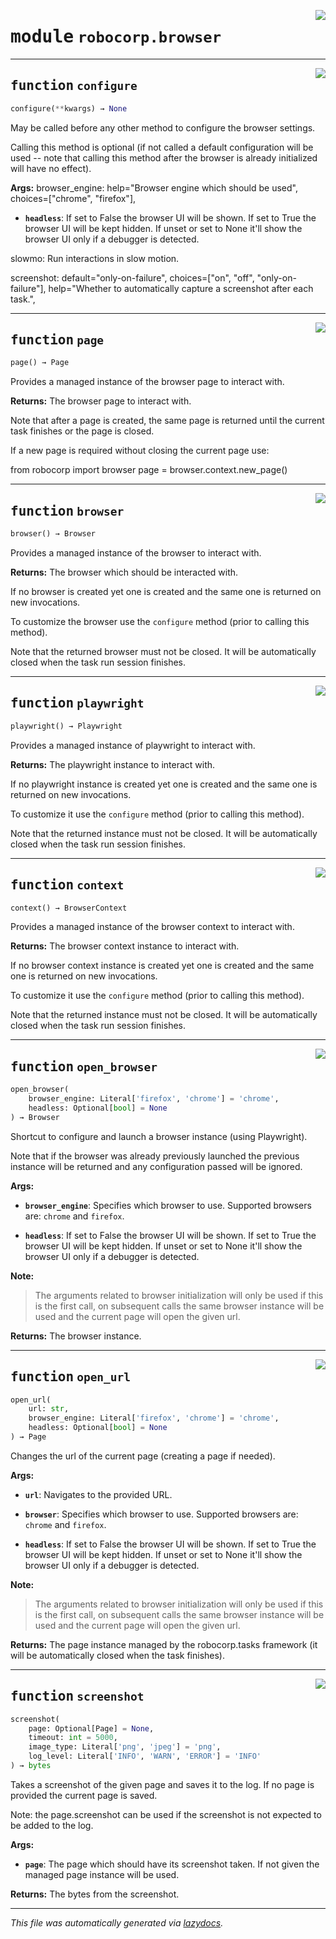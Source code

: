<!-- markdownlint-disable -->

<a href="..\..\browser\src\robocorp\browser\__init__.py#L0"><img align="right" style="float:right;" src="https://img.shields.io/badge/-source-cccccc?style=flat-square" /></a>

# <kbd>module</kbd> `robocorp.browser`





---

<a href="..\..\browser\src\robocorp\browser\__init__.py#L12"><img align="right" style="float:right;" src="https://img.shields.io/badge/-source-cccccc?style=flat-square" /></a>

## <kbd>function</kbd> `configure`

```python
configure(**kwargs) → None
```

May be called before any other method to configure the browser settings. 

Calling this method is optional (if not called a default configuration will be used -- note that calling this method after the browser is already initialized will have no effect). 



**Args:**
  browser_engine:  help="Browser engine which should be used",  choices=["chrome", "firefox"], 


 - <b>`headless`</b>:  If set to False the browser UI will be shown. If set to True  the browser UI will be kept hidden. If unset or set to None it'll  show the browser UI only if a debugger is detected. 

slowmo:  Run interactions in slow motion. 

screenshot:  default="only-on-failure",  choices=["on", "off", "only-on-failure"],  help="Whether to automatically capture a screenshot after each task.", 


---

<a href="..\..\browser\src\robocorp\browser\__init__.py#L47"><img align="right" style="float:right;" src="https://img.shields.io/badge/-source-cccccc?style=flat-square" /></a>

## <kbd>function</kbd> `page`

```python
page() → Page
```

Provides a managed instance of the browser page to interact with. 



**Returns:**
  The browser page to interact with. 

 Note that after a page is created, the same page is returned until the  current task finishes or the page is closed. 

 If a new page is required without closing the current page use: 

 from robocorp import browser  page = browser.context.new_page() 


---

<a href="..\..\browser\src\robocorp\browser\__init__.py#L67"><img align="right" style="float:right;" src="https://img.shields.io/badge/-source-cccccc?style=flat-square" /></a>

## <kbd>function</kbd> `browser`

```python
browser() → Browser
```

Provides a managed instance of the browser to interact with. 



**Returns:**
  The browser which should be interacted with. 

 If no browser is created yet one is created and the same one  is returned on new invocations. 

 To customize the browser use the `configure` method (prior  to calling this method). 

 Note that the returned browser must not be closed. It will be  automatically closed when the task run session finishes. 


---

<a href="..\..\browser\src\robocorp\browser\__init__.py#L88"><img align="right" style="float:right;" src="https://img.shields.io/badge/-source-cccccc?style=flat-square" /></a>

## <kbd>function</kbd> `playwright`

```python
playwright() → Playwright
```

Provides a managed instance of playwright to interact with. 



**Returns:**
  The playwright instance to interact with. 

 If no playwright instance is created yet one is created and the same one  is returned on new invocations. 

 To customize it use the `configure` method (prior  to calling this method). 

 Note that the returned instance must not be closed. It will be  automatically closed when the task run session finishes. 


---

<a href="..\..\browser\src\robocorp\browser\__init__.py#L109"><img align="right" style="float:right;" src="https://img.shields.io/badge/-source-cccccc?style=flat-square" /></a>

## <kbd>function</kbd> `context`

```python
context() → BrowserContext
```

Provides a managed instance of the browser context to interact with. 



**Returns:**
  The browser context instance to interact with. 

 If no browser context instance is created yet one is created and the  same one is returned on new invocations. 

 To customize it use the `configure` method (prior  to calling this method). 

 Note that the returned instance must not be closed. It will be  automatically closed when the task run session finishes. 


---

<a href="..\..\browser\src\robocorp\browser\__init__.py#L130"><img align="right" style="float:right;" src="https://img.shields.io/badge/-source-cccccc?style=flat-square" /></a>

## <kbd>function</kbd> `open_browser`

```python
open_browser(
    browser_engine: Literal['firefox', 'chrome'] = 'chrome',
    headless: Optional[bool] = None
) → Browser
```

Shortcut to configure and launch a browser instance (using Playwright). 

Note that if the browser was already previously launched the previous instance will be returned and any configuration passed will be ignored. 



**Args:**
 
 - <b>`browser_engine`</b>:  Specifies which browser to use. Supported browsers are:  ``chrome`` and ``firefox``. 


 - <b>`headless`</b>:  If set to False the browser UI will be shown. If set to True  the browser UI will be kept hidden. If unset or set to None it'll  show the browser UI only if a debugger is detected. 



**Note:**

> The arguments related to browser initialization will only be used if this is the first call, on subsequent calls the same browser instance will be used and the current page will open the given url. 
>

**Returns:**
 The browser instance. 


---

<a href="..\..\browser\src\robocorp\browser\__init__.py#L159"><img align="right" style="float:right;" src="https://img.shields.io/badge/-source-cccccc?style=flat-square" /></a>

## <kbd>function</kbd> `open_url`

```python
open_url(
    url: str,
    browser_engine: Literal['firefox', 'chrome'] = 'chrome',
    headless: Optional[bool] = None
) → Page
```

Changes the url of the current page (creating a page if needed). 



**Args:**
 
 - <b>`url`</b>:  Navigates to the provided URL. 


 - <b>`browser`</b>:  Specifies which browser to use. Supported browsers are:  ``chrome`` and ``firefox``. 


 - <b>`headless`</b>:  If set to False the browser UI will be shown. If set to True  the browser UI will be kept hidden. If unset or set to None it'll  show the browser UI only if a debugger is detected. 



**Note:**

> The arguments related to browser initialization will only be used if this is the first call, on subsequent calls the same browser instance will be used and the current page will open the given url. 
>

**Returns:**
 The page instance managed by the robocorp.tasks framework (it will be automatically closed when the task finishes). 


---

<a href="..\..\browser\src\robocorp\browser\__init__.py#L192"><img align="right" style="float:right;" src="https://img.shields.io/badge/-source-cccccc?style=flat-square" /></a>

## <kbd>function</kbd> `screenshot`

```python
screenshot(
    page: Optional[Page] = None,
    timeout: int = 5000,
    image_type: Literal['png', 'jpeg'] = 'png',
    log_level: Literal['INFO', 'WARN', 'ERROR'] = 'INFO'
) → bytes
```

Takes a screenshot of the given page and saves it to the log. If no page is provided the current page is saved. 

Note: the page.screenshot can be used if the screenshot is not expected to be added to the log. 



**Args:**
 
 - <b>`page`</b>:  The page which should have its screenshot taken. If not given the managed page instance will be used. 



**Returns:**
 The bytes from the screenshot. 




---

_This file was automatically generated via [lazydocs](https://github.com/ml-tooling/lazydocs)._
